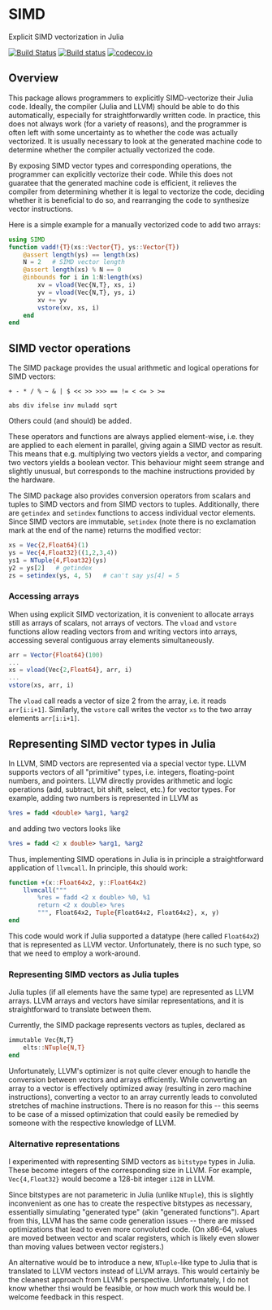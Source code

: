 # SIMD

Explicit SIMD vectorization in Julia

[![Build Status](https://travis-ci.org/eschnett/SIMD.jl.svg?branch=master)](https://travis-ci.org/eschnett/SIMD.jl)
[![Build status](https://ci.appveyor.com/api/projects/status/xwaa3hm5wkiqrc54/branch/master?svg=true)](https://ci.appveyor.com/project/eschnett/simd-jl/branch/master)
[![codecov.io](https://codecov.io/github/eschnett/SIMD.jl/coverage.svg?branch=master)](https://codecov.io/github/eschnett/SIMD.jl?branch=master)

## Overview

This package allows programmers to explicitly SIMD-vectorize their Julia code. Ideally, the compiler (Julia and LLVM) should be able to do this automatically, especially for straightforwardly written code. In practice, this does not always work (for a variety of reasons), and the programmer is often left with some uncertainty as to whether the code was actually vectorized. It is usually necessary to look at the generated machine code to determine whether the compiler actually vectorized the code.

By exposing SIMD vector types and corresponding operations, the programmer can explicitly vectorize their code. While this does not guaratee that the generated machine code is efficient, it relieves the compiler from determining whether it is legal to vectorize the code, deciding whether it is beneficial to do so, and rearranging the code to synthesize vector instructions.

Here is a simple example for a manually vectorized code to add two arrays:
```Julia
using SIMD
function vadd!{T}(xs::Vector{T}, ys::Vector{T})
    @assert length(ys) == length(xs)
    N = 2   # SIMD vector length
    @assert length(xs) % N == 0
    @inbounds for i in 1:N:length(xs)
        xv = vload(Vec{N,T}, xs, i)
        yv = vload(Vec{N,T}, ys, i)
        xv += yv
        vstore(xv, xs, i)
    end
end
```

## SIMD vector operations

The SIMD package provides the usual arithmetic and logical operations for SIMD vectors:

`+ - * / % ~ & | $ << >> >>> == != < <= > >=`

`abs div ifelse inv muladd sqrt`

Others could (and should) be added.

These operators and functions are always applied element-wise, i.e. they are applied to each element in parallel, giving again a SIMD vector as result. This means that e.g. multiplying two vectors yields a vector, and comparing two vectors yields a boolean vector. This behaviour might seem strange and slightly unusual, but corresponds to the machine instructions provided by the hardware.

The SIMD package also provides conversion operators from scalars and tuples to SIMD vectors and from SIMD vectors to tuples. Additionally, there are `getindex` and `setindex` functions to access individual vector elements. Since SIMD vectors are immutable, `setindex` (note there is no exclamation mark at the end of the name) returns the modified vector:
```Julia
xs = Vec{2,Float64}(1)
ys = Vec{4,Float32}((1,2,3,4))
ys1 = NTuple{4,Float32}(ys)
y2 = ys[2]   # getindex
zs = setindex(ys, 4, 5)   # can't say ys[4] = 5
```

### Accessing arrays

When using explicit SIMD vectorization, it is convenient to allocate arrays still as arrays of scalars, not arrays of vectors. The `vload` and `vstore` functions allow reading vectors from and writing vectors into arrays, accessing several contiguous array elements simultaneously.

```Julia
arr = Vector{Float64}(100)
...
xs = vload(Vec{2,Float64}, arr, i)
...
vstore(xs, arr, i)
```
The `vload` call reads a vector of size 2 from the array, i.e. it reads `arr[i:i+1]`. Similarly, the `vstore` call writes the vector `xs` to the two array elements `arr[i:i+1]`.

## Representing SIMD vector types in Julia

In LLVM, SIMD vectors are represented via a special vector type. LLVM supports vectors of all "primitive" types, i.e. integers, floating-point numbers, and pointers. LLVM directly provides arithmetic and logic operations (add, subtract, bit shift, select, etc.) for vector types. For example, adding two numbers is represented in LLVM as
```LLVM
%res = fadd <double> %arg1, %arg2
```
and adding two vectors looks like
```LLVM
%res = fadd <2 x double> %arg1, %arg2
```

Thus, implementing SIMD operations in Julia is in principle a straightforward application of `llvmcall`. In principle, this should work:
```Julia
function +(x::Float64x2, y::Float64x2)
    llvmcall("""
        %res = fadd <2 x double> %0, %1
        return <2 x double> %res
        """, Float64x2, Tuple{Float64x2, Float64x2}, x, y)
end
```

This code would work if Julia supported a datatype (here called `Float64x2`) that is represented as LLVM vector. Unfortunately, there is no such type, so that we need to employ a work-around.

### Representing SIMD vectors as Julia tuples

Julia tuples (if all elements have the same type) are represented as LLVM arrays. LLVM arrays and vectors have similar representations, and it is straightforward to translate between them.

Currently, the SIMD package represents vectors as tuples, declared as
```Julia
immutable Vec{N,T}
    elts::NTuple{N,T}
end
```

Unfortunately, LLVM's optimizer is not quite clever enough to handle the conversion between vectors and arrays efficiently. While converting an array to a vector is effectively optimized away (resulting in zero machine instructions), converting a vector to an array currently leads to convoluted stretches of machine instructions. There is no reason for this -- this seems to be case of a missed optimization that could easily be remedied by someone with the respective knowledge of LLVM.

### Alternative representations

I experimented with representing SIMD vectors as `bitstype` types in Julia. These become integers of the corresponding size in LLVM. For example, `Vec{4,Float32}` would become a 128-bit integer `i128` in LLVM.

Since bitstypes are not parameteric in Julia (unlike `NTuple`), this is slightly inconvenient as one has to create the respective bitstypes as necessary, essentially simulating "generated type" (akin "generated functions"). Apart from this, LLVM has the same code generation issues -- there are missed optimizations that lead to even more convoluted code. (On x86-64, values are moved between vector and scalar registers, which is likely even slower than moving values between vector registers.)

An alternative would be to introduce a new, `NTuple`-like type to Julia that is translated to LLVM vectors instead of LLVM arrays. This would certainly be the cleanest approach from LLVM's perspective. Unfortunately, I do not know whether thsi would be feasible, or how much work this would be. I welcome feedback in this respect.

